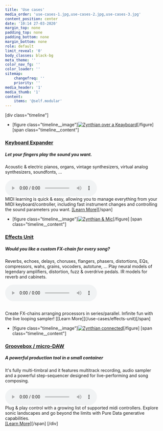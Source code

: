 ```yaml
---
title: 'Use cases'
media_order: 'use-cases-1.jpg,use-cases-2.jpg,use-cases-3.jpg'
content_position: center
date: '10:14 27-03-2020'
margin_top: none
padding_top: none
padding_bottom: none
margin_bottom: none
role: default
limit_reveal: '0'
body_classes: black-bg
meta_theme: ''
color_nav_fg: ''
color_loader: ''
sitemap:
    changefreq: ''
    priority: ''
media_header: '1'
media_thumb: '1'
content:
    items: '@self.modular'
---
```


[div class="timeline"]
* [figure class="timeline__image"][![Zynthian over a Keayboard](use-cases-1.jpg)](/use-cases/keyboard-expander)[/figure]
[span class="timeline__content"]
### [Keyboard Expander](/use-cases/keyboard-expander)
##### Let your fingers play the sound you want.
Acoustic & electric pianos, organs, vintage synthesizers, virtual analog synthesizers, soundfonts, ...<br>
<br>
![Body & Soul, by Joost (Pianoteq Fender Rhodes)](BodySoulByJoostRhodes.mp3?preload=metadata)
<br>
MIDI learning is quick & easy, allowing you to manage everything from your MIDI keyboard/controller, including fast instrument changes and controlling the sound parameters you want.
[[Learn More]](/use-cases/keyboard-expander)[/span]

* [figure class="timeline__image"][![Zynthian & Mic](use-cases-2.jpg)](/use-cases/effects-unit)[/figure]
[span class="timeline__content"]
### [Effects Unit](/use-cases/effects-unit)
##### Would you like a custom FX-chain for every song?
Reverbs, echoes, delays, choruses, flangers, phasers, distortions, EQs, compressors, wahs, grains, vocoders, autotune, ...
Play neural models of legendary amplifiers, distortion, fuzz & overdrive pedals. IR models for reverb and cabinets. <br><br>
![Always with me, always with you (Joe Satriani, played by Stojos)](always-with-me-always-with-you.wav?preload=metadata)
<!--[CrunchGuitarByRodrigoAmaral.mp3](CrunchGuitarByRodrigoAmaral.mp3?preload=metadata)-->
<br>
Create FX-chains arranging processors in series/parallel. Infinite fun with the live looping sampler!
[[Learn More]](/use-cases/effects-unit)[/span]

* [figure class="timeline__image"][![Zynthian connected](use-cases-3.jpg)](/use-cases/groovebox-udaw)[/figure]
[span class="timeline__content"]
### [Groovebox / micro-DAW](/use-cases/groovebox-udaw)
##### A powerful production tool in a small container
It's fully multi-timbral and it features multitrack recording, audio sampler and a powerful step-sequencer designed for live-performing and song composing.<br>
<br>
![zcontest23-01-Zynesthesia_by_kosro.mp3](zcontest23-01-Zynesthesia_by_kosro.mp3?preload=metadata)
<br>
Plug & play control with a growing list of supported midi controllers. Explore sonic landscapes and go beyond the limits with Pure Data generative capabilities.
<br>
[[Learn More]](/use-cases/groovebox-udaw)[/span]
[/div]

